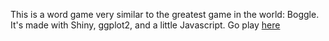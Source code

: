 This is a word game very similar to the greatest game in the world: Boggle. It's made with Shiny, ggplot2, and a little Javascript.  Go play [here](https://alexwein.shinyapps.io/shinybog/)
